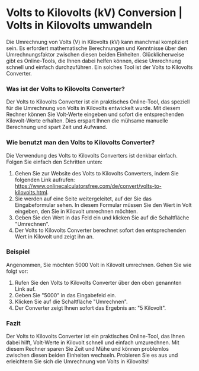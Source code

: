 Volts to Kilovolts (kV) Conversion | Volts in Kilovolts umwandeln
=================================================================

Die Umrechnung von Volts (V) in Kilovolts (kV) kann manchmal kompliziert sein. Es erfordert mathematische Berechnungen und Kenntnisse über den Umrechnungsfaktor zwischen diesen beiden Einheiten. Glücklicherweise gibt es Online-Tools, die Ihnen dabei helfen können, diese Umrechnung schnell und einfach durchzuführen. Ein solches Tool ist der Volts to Kilovolts Converter.

### Was ist der Volts to Kilovolts Converter?

Der Volts to Kilovolts Converter ist ein praktisches Online-Tool, das speziell für die Umrechnung von Volts in Kilovolts entwickelt wurde. Mit diesem Rechner können Sie Volt-Werte eingeben und sofort die entsprechenden Kilovolt-Werte erhalten. Dies erspart Ihnen die mühsame manuelle Berechnung und spart Zeit und Aufwand.

### Wie benutzt man den Volts to Kilovolts Converter?

Die Verwendung des Volts to Kilovolts Converters ist denkbar einfach. Folgen Sie einfach den Schritten unten:

1. Gehen Sie zur Website des Volts to Kilovolts Converters, indem Sie folgenden Link aufrufen: <https://www.onlinecalculatorsfree.com/de/convert/volts-to-kilovolts.html>.
2. Sie werden auf eine Seite weitergeleitet, auf der Sie das Eingabeformular sehen. In diesem Formular müssen Sie den Wert in Volt eingeben, den Sie in Kilovolt umrechnen möchten.
3. Geben Sie den Wert in das Feld ein und klicken Sie auf die Schaltfläche "Umrechnen".
4. Der Volts to Kilovolts Converter berechnet sofort den entsprechenden Wert in Kilovolt und zeigt ihn an.

### Beispiel

Angenommen, Sie möchten 5000 Volt in Kilovolt umrechnen. Gehen Sie wie folgt vor:

1. Rufen Sie den Volts to Kilovolts Converter über den oben genannten Link auf.
2. Geben Sie "5000" in das Eingabefeld ein.
3. Klicken Sie auf die Schaltfläche "Umrechnen".
4. Der Converter zeigt Ihnen sofort das Ergebnis an: "5 Kilovolt".

### Fazit

Der Volts to Kilovolts Converter ist ein praktisches Online-Tool, das Ihnen dabei hilft, Volt-Werte in Kilovolt schnell und einfach umzurechnen. Mit diesem Rechner sparen Sie Zeit und Mühe und können problemlos zwischen diesen beiden Einheiten wechseln. Probieren Sie es aus und erleichtern Sie sich die Umrechnung von Volts in Kilovolts!